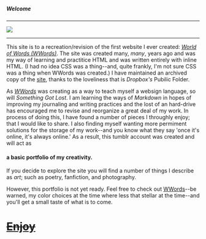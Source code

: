 ##### Welcome

---

![](http://66.media.tumblr.com/50f22c8f2bd0697618e920f1a4eee26f/tumblr_oa25x0f2Yl1va1jjmo1_1280.jpg)

---

This site is to a recreation/revision of the first website I ever created: _[World of Words (WWords)][1]_. The site was created many, _many_, years ago and was my way of learning and practitice HTML and was written entirely with inline HTML. (I had no idea CSS was a thing--and, quite frankly, I'm not sure CSS was a thing when WWords was created.) I have maintained an archived copy of the [site][1], thanks to the loveliness that is _Dropbox's_ Pubilic Folder.

As _[WWords][1]_ was creating as a way to teach myself a websign language, so will _Something Got Lost_. I am learning the ways of _Markdown_ in hopes of improving my journaling and writing practices and the lost of an hard-drive has encouraged me to revise and reorganize a great deal of my work. In process of doing this, I have found a number of pieces I throughly enjoy; that I would like to share. I also finding myself wanting more permiment solutions for the storage of my work--and you know what they say 'once it's online, it's always online.' As a result, this tumblr account was created and will act as 

#### a basic portfolio of my creativity.

If you decide to explore the site you will find a number of things I describe as _art_; such as poetry, fanfiction, and photography.

However, this portfolio is not yet ready. Feel free to check out [WWords][1]--be warned, my color choices at the time where less that stellar at the time--and you'll get a small taste of what is to come.

# <strike>[Enjoy](toc.link.com)</strike>

[1]: https://dl.dropboxusercontent.com/u/1315269/World%20Of%20Words/world%20of%20words.html

